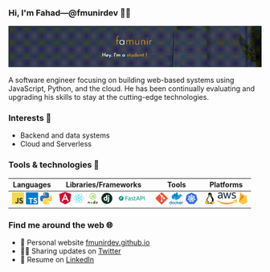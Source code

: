 ### Hi, I'm Fahad&mdash;@fmunirdev 👨‍💻

![image](https://github.com/fmunirdev/fmunirdev/blob/master/home-page.gif)

A software engineer focusing on building web-based systems using JavaScript, Python, and the cloud. He has been continually evaluating and upgrading his skills to stay at the cutting-edge technologies.

### Interests 🚩
- Backend and data systems
- Cloud and Serverless

### Tools & technologies 🧰

| Languages | Libraries/Frameworks | Tools | Platforms |
|-|-|-|-|
|  ![](https://raw.githubusercontent.com/fmunirdev/fmunirdev/master/icons24/javascript.png) ![](https://raw.githubusercontent.com/fmunirdev/fmunirdev/master/icons24/typescript.png) ![](https://raw.githubusercontent.com/fmunirdev/fmunirdev/master/icons24/python.png)  | ![](https://raw.githubusercontent.com/fmunirdev/fmunirdev/master/icons24/angular.png) ![](https://raw.githubusercontent.com/fmunirdev/fmunirdev/master/icons24/react.png) ![](https://raw.githubusercontent.com/fmunirdev/fmunirdev/master/icons24/nodejs.png) ![](https://raw.githubusercontent.com/fmunirdev/fmunirdev/master/icons24/django.png) ![](https://raw.githubusercontent.com/fmunirdev/fmunirdev/master/icons24/fastapi.png)  |  ![](https://raw.githubusercontent.com/fmunirdev/fmunirdev/master/icons24/git.png) ![](https://raw.githubusercontent.com/fmunirdev/fmunirdev/master/icons24/docker.png) ![](https://raw.githubusercontent.com/fmunirdev/fmunirdev/master/icons24/k8s.png)  |  ![](https://raw.githubusercontent.com/fmunirdev/fmunirdev/master/icons24/linux.png) ![](https://raw.githubusercontent.com/fmunirdev/fmunirdev/master/icons24/aws.png) ![](https://raw.githubusercontent.com/fmunirdev/fmunirdev/master/icons24/firebase.png)  |

### Find me around the web 🌐

- 💁 Personal website [fmunirdev.github.io](https://fmunirdev.github.io/)
- 🤹‍♂️ Sharing updates on [Twitter](https://twitter.com/fmunirdev)
- 💼 Resume on [LinkedIn](https://www.linkedin.com/in/fmunirdev/)

<!--
**fmunirdev/fmunirdev** is a ✨ _special_ ✨ repository because its `README.md` (this file) appears on your GitHub profile.

Here are some ideas to get you started:

- 🔭 I’m currently working on ...
- 🌱 I’m currently learning ...
- 👯 I’m looking to collaborate on ...
- 🤔 I’m looking for help with ...
- 💬 Ask me about ...
- 📫 How to reach me: ...
- 😄 Pronouns: ...
- ⚡ Fun fact: ...
-->
